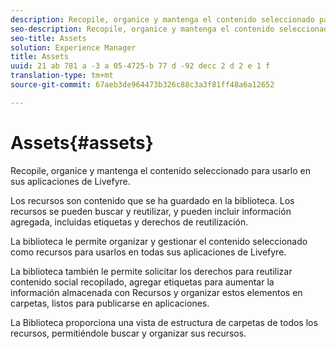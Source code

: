 ```yaml
---
description: Recopile, organice y mantenga el contenido seleccionado para usarlo en sus aplicaciones de Livefyre.
seo-description: Recopile, organice y mantenga el contenido seleccionado para usarlo en sus aplicaciones de Livefyre.
seo-title: Assets
solution: Experience Manager
title: Assets
uuid: 21 ab 781 a -3 a 05-4725-b 77 d -92 decc 2 d 2 e 1 f
translation-type: tm+mt
source-git-commit: 67aeb3de964473b326c88c3a3f81ff48a6a12652

---
```



# Assets{#assets}

Recopile, organice y mantenga el contenido seleccionado para usarlo en sus aplicaciones de Livefyre.

Los recursos son contenido que se ha guardado en la biblioteca. Los recursos se pueden buscar y reutilizar, y pueden incluir información agregada, incluidas etiquetas y derechos de reutilización.

La biblioteca le permite organizar y gestionar el contenido seleccionado como recursos para usarlos en todas sus aplicaciones de Livefyre.

La biblioteca también le permite solicitar los derechos para reutilizar contenido social recopilado, agregar etiquetas para aumentar la información almacenada con Recursos y organizar estos elementos en carpetas, listos para publicarse en aplicaciones.

La Biblioteca proporciona una vista de estructura de carpetas de todos los recursos, permitiéndole buscar y organizar sus recursos.
